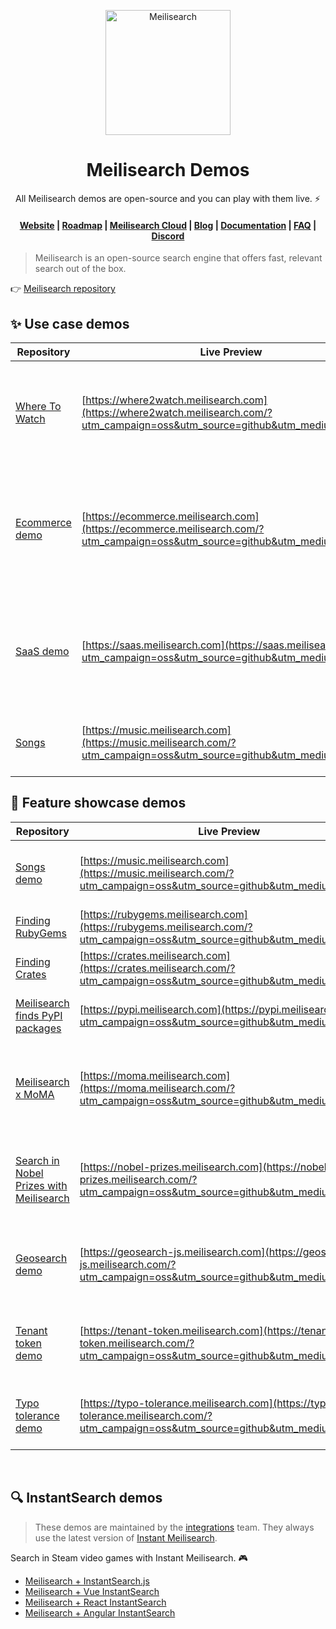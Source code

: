 <p align="center">
  <a href="https://www.meilisearch.com/?utm_campaign=oss&utm_source=github&utm_medium=demos" target="_blank">
    <img src="https://github.com/meilisearch/meilisearch/blob/main/assets/logo.svg" alt="Meilisearch" width="200" height="200" />
  </a>
</p>


<h1 align="center">Meilisearch Demos</h1>
<p align="center">
  All Meilisearch demos are open-source and you can play with them live. ⚡️ 
</p>

<h4 align="center">
  <a href="https://www.meilisearch.com/?utm_campaign=oss&utm_source=github&utm_medium=demos">Website</a> |
  <a href="https://roadmap.meilisearch.com/tabs/1-under-consideration">Roadmap</a> |
  <a href="https://www.meilisearch.com/pricing?utm_campaign=oss&utm_source=github&utm_medium=demos">Meilisearch Cloud</a> |
  <a href="https://blog.meilisearch.com/?utm_campaign=oss&utm_source=github&utm_medium=demos">Blog</a> |
  <a href="https://docs.meilisearch.com/?utm_campaign=oss&utm_source=github&utm_medium=demos">Documentation</a> |
  <a href="https://docs.meilisearch.com/faq/?utm_campaign=oss&utm_source=github&utm_medium=demos">FAQ</a> |
  <a href="https://discord.meilisearch.com/?utm_campaign=oss&utm_source=github&utm_medium=demos">Discord</a>
</h4>

> Meilisearch is an open-source search engine that offers fast, relevant search out of the box. 
 
👉 [Meilisearch repository](https://github.com/meilisearch/meilisearch)

## ✨ Use case demos

| Repository | Live Preview | Description |
|------------|---------|-------------|
| [ Where To Watch ](https://github.com/meilisearch/demo-movies) |  [https://where2watch.meilisearch.com](https://where2watch.meilisearch.com/?utm_campaign=oss&utm_source=github&utm_medium=demos) | An application to help you find streaming platforms to watch movies.  |
| [ Ecommerce demo ](https://github.com/meilisearch/ecommerce-demo) |  [https://ecommerce.meilisearch.com](https://ecommerce.meilisearch.com/?utm_campaign=oss&utm_source=github&utm_medium=demos) | Ecommerce website using disjunctive facets, range and rating filtering, and pagination.  |
| [ SaaS demo ](https://github.com/meilisearch/saas-demo) |  [https://saas.meilisearch.com](https://saas.meilisearch.com/?utm_campaign=oss&utm_source=github&utm_medium=demos) | App search in a CRM use case with app-wide search across multiple indexes. |
| [ Songs ](https://github.com/meilisearch/musicbrainz-demo) |  [https://music.meilisearch.com](https://music.meilisearch.com/?utm_campaign=oss&utm_source=github&utm_medium=demos) | Search through a dataset of 47 million songs. |

## 📍 Feature showcase demos

| Repository | Live Preview   | Description |
|-----------|------------|-------------|
| [ Songs demo ](https://github.com/meilisearch/musicbrainz-demo) | [https://music.meilisearch.com](https://music.meilisearch.com/?utm_campaign=oss&utm_source=github&utm_medium=demos) | Search through 40 million songs with Meilisearch |
| [ Finding RubyGems ](https://github.com/meilisearch/demos/tree/main/src/finding-rubygems) | [https://rubygems.meilisearch.com](https://rubygems.meilisearch.com/?utm_campaign=oss&utm_source=github&utm_medium=demos) | Find your favorite Ruby gems |
| [ Finding Crates ](https://github.com/meilisearch/demos/tree/main/src/finding-crates) | [https://crates.meilisearch.com](https://crates.meilisearch.com/?utm_campaign=oss&utm_source=github&utm_medium=demos) | Find your favorite Rust crates |
| [ Meilisearch finds PyPI packages ](https://github.com/meilisearch/demos/tree/main/src/finding-pypi) | [https://pypi.meilisearch.com](https://pypi.meilisearch.com/?utm_campaign=oss&utm_source=github&utm_medium=demos) | Find your favorite Python packages |
| [ Meilisearch x MoMA ](https://github.com/meilisearch/demos/tree/main/src/MoMA) | [https://moma.meilisearch.com](https://moma.meilisearch.com/?utm_campaign=oss&utm_source=github&utm_medium=demos) | Search through the  [ Museum Of Modern Art Collection ](https://github.com/MuseumofModernArt/collection) with Meilisearch|
| [ Search in Nobel Prizes with Meilisearch ](https://github.com/meilisearch/demos/tree/main/src/nobel-prizes) |  [https://nobel-prizes.meilisearch.com](https://nobel-prizes.meilisearch.com/?utm_campaign=oss&utm_source=github&utm_medium=demos) | Search through all Nobel Prize winners and their details with Meilisearch |
| [ Geosearch demo ](https://github.com/meilisearch/demos/tree/main/src/geo-javascript) |  [https://geosearch-js.meilisearch.com](https://geosearch-js.meilisearch.com/?utm_campaign=oss&utm_source=github&utm_medium=demos) | Use Google Maps and Meilisearch to geo search across 30,000 cities |
| [ Tenant token demo ](https://github.com/meilisearch/demos/tree/main/src/tenant-token) |  [https://tenant-token.meilisearch.com](https://tenant-token.meilisearch.com/?utm_campaign=oss&utm_source=github&utm_medium=demos) | Use tenant tokens to restrict access to data based on user names |
| [ Typo tolerance demo ](https://github.com/meilisearch/demos/tree/main/src/typo-tolerance) |  [https://typo-tolerance.meilisearch.com](https://typo-tolerance.meilisearch.com/?utm_campaign=oss&utm_source=github&utm_medium=demos) | See different typo tolerance configurations in action  |

<br>

## 🔍 InstantSearch demos

 > These demos are maintained by the [integrations](https://github.com/meilisearch/integration-guides) team. They always use the latest version of [Instant Meilisearch](https://github.com/meilisearch/meilisearch-js-plugins/tree/main/packages/instant-meilisearch). 

 Search in Steam video games with Instant Meilisearch. 🎮

- [Meilisearch + InstantSearch.js](https://codesandbox.io/s/ms-is-mese9?fontsize=14&hidenavigation=1&theme=dark)
- [Meilisearch + Vue InstantSearch](https://codesandbox.io/s/ms-vue-is-1d6bi?fontsize=14&hidenavigation=1&theme=dark&file=/src/App.vue)
- [Meilisearch + React InstantSearch](https://codesandbox.io/s/ms-react-is-sh9ud?fontsize=14&hidenavigation=1&theme=dark)
- [Meilisearch + Angular InstantSearch](https://codesandbox.io/s/ms-angularis-7xipe)
<br>

